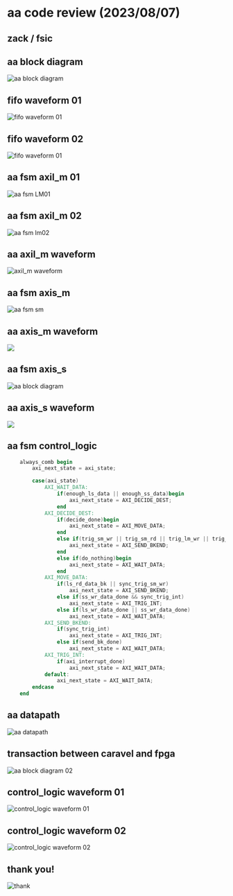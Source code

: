 
# aa code review (2023/08/07)  
## zack / fsic  
## aa block diagram  
![aa block diagram](https://raw.githubusercontent.com/linzack/fsic/main/aa_code_review/code_review_aa_block_diagram.png)

## fifo waveform 01  
![fifo waveform 01](https://raw.githubusercontent.com/linzack/fsic/main/aa_code_review/code_review_aa_wv_fifo01.png)
## fifo waveform 02  
![fifo waveform 01](https://raw.githubusercontent.com/linzack/fsic/main/aa_code_review/code_review_aa_wv_fifo02.png)
## aa fsm axil_m 01  
![aa fsm LM01](https://raw.githubusercontent.com/linzack/fsic/main/aa_code_review/code_review_aa_fsm_01_lm1.png)

## aa fsm axil_m 02  
![aa fsm lm02](https://raw.githubusercontent.com/linzack/fsic/main/aa_code_review/code_review_aa_fsm_02_lm2.png)

## aa axil_m waveform  
![axil_m waveform](https://raw.githubusercontent.com/linzack/fsic/main/aa_code_review/code_review_aa_wv_lm.png)

## aa fsm axis_m  
![aa fsm sm](https://raw.githubusercontent.com/linzack/fsic/main/aa_code_review/code_review_aa_fsm_03_sm.png)

## aa axis_m waveform  
![](https://raw.githubusercontent.com/linzack/fsic/main/aa_code_review/code_review_aa_wv_sm.png)

## aa fsm axis_s  
![aa block diagram](https://raw.githubusercontent.com/linzack/fsic/main/aa_code_review/code_review_aa_fsm_04_ss_01.png)

## aa axis_s waveform  
![](https://raw.githubusercontent.com/linzack/fsic/main/aa_code_review/code_review_aa_wv_ss.png)

## aa fsm control_logic  
```verilog
    always_comb begin
        axi_next_state = axi_state;

        case(axi_state)
            AXI_WAIT_DATA:
                if(enough_ls_data || enough_ss_data)begin
                    axi_next_state = AXI_DECIDE_DEST;
                end
            AXI_DECIDE_DEST:
                if(decide_done)begin
                    axi_next_state = AXI_MOVE_DATA;
                end
                else if(trig_sm_wr || trig_sm_rd || trig_lm_wr || trig_lm_rd)begin
                    axi_next_state = AXI_SEND_BKEND;
                end
                else if(do_nothing)begin
                    axi_next_state = AXI_WAIT_DATA;
                end
            AXI_MOVE_DATA:
                if(ls_rd_data_bk || sync_trig_sm_wr)
                    axi_next_state = AXI_SEND_BKEND;
                else if(ss_wr_data_done && sync_trig_int)
                    axi_next_state = AXI_TRIG_INT;
                else if(ls_wr_data_done || ss_wr_data_done)
                    axi_next_state = AXI_WAIT_DATA;
            AXI_SEND_BKEND:
                if(sync_trig_int)
                    axi_next_state = AXI_TRIG_INT;
                else if(send_bk_done)
                    axi_next_state = AXI_WAIT_DATA;
            AXI_TRIG_INT:
                if(axi_interrupt_done)
                    axi_next_state = AXI_WAIT_DATA;
            default:
                axi_next_state = AXI_WAIT_DATA;
        endcase
    end
```

## aa datapath  
![aa datapath](https://raw.githubusercontent.com/linzack/fsic/main/aa_code_review/code_review_aa_datapath.png)

## transaction between caravel and fpga  
![aa block diagram 02](https://raw.githubusercontent.com/linzack/fsic/main/aa_code_review/code_review_aa_block_diagram_02.png)

## control_logic waveform 01  
![control_logic waveform 01](https://raw.githubusercontent.com/linzack/fsic/main/aa_code_review/code_review_aa_wv_cl_01.png)

## control_logic waveform 02  
![control_logic waveform 02](https://raw.githubusercontent.com/linzack/fsic/main/aa_code_review/code_review_aa_wv_cl_02.png)

## thank you!  
![thank](https://raw.githubusercontent.com/linzack/fsic/main/aa_code_review/thanks.png)